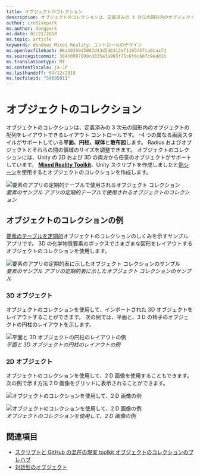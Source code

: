 ```yaml
---
title: オブジェクトのコレクション
description: オブジェクトのコレクションは、定義済みの 3 次元の図形内のオブジェクトの配列をレイアウトできるレイアウト コントロールです。
author: cre8ivepark
ms.author: dongpark
ms.date: 03/21/2018
ms.topic: article
keywords: Windows Mixed Reality、コントロールのデザイン
ms.openlocfilehash: 88ab0359d5083d43d5d6312ef1185f67ca0caa7d
ms.sourcegitcommit: 384b0087899cd835a3a965f75c6f6c607c9edd1b
ms.translationtype: MT
ms.contentlocale: ja-JP
ms.lasthandoff: 04/12/2019
ms.locfileid: "59605011"
---
```

# <a name="object-collection"></a>オブジェクトのコレクション

オブジェクトのコレクションは、定義済みの 3 次元の図形内のオブジェクトの配列をレイアウトできるレイアウト コントロールです。 -4 つの異なる画面スタイルがサポートしている**平面、円柱、球体**と**散布図**します。 Radius およびオブジェクトとそれらの間の領域のサイズを調整できます。 オブジェクトのコレクションには、Unity の 2D および 3D の両方から任意のオブジェクトがサポートしています。  **[Mixed Reality Toolkit](https://github.com/Microsoft/MixedRealityToolkit-Unity/blob/htk_release/Assets/HoloToolkit-Examples/UX/Readme/README_ObjectCollection.md)**、Unity スクリプトを作成しましたと[例シーン](https://github.com/Microsoft/MixedRealityToolkit-Unity/blob/htk_release/Assets/HoloToolkit-Examples/UX/Scenes/ObjectCollectionExample.unity)を使用するとオブジェクトのコレクションを作成します。

![要素のアプリの定期的テーブルで使用されるオブジェクト コレクション](images/640px-objectcollection-hero-640px.jpg)<br>
*要素のサンプル アプリの定期的テーブルで使用されるオブジェクトのコレクション*

## <a name="object-collection-examples"></a>オブジェクトのコレクションの例

[要素のテーブルを定期的](periodic-table-of-the-elements.md)オブジェクトのコレクションのしくみを示すサンプル アプリです。 3D の化学物質要素のボックスでさまざまな図形をレイアウトするオブジェクトのコレクションを使用します。

![要素のアプリの定期的表に示したオブジェクト コレクションのサンプル](images/periodictable-collections-1000px.jpg)<br>
*要素のサンプル アプリの定期的表に示したオブジェクト コレクションのサンプル*

### <a name="3d-objects"></a>3D オブジェクト

オブジェクトのコレクションを使用して、インポートされた 3D オブジェクトをレイアウトすることができます。 次の例では、平面と、3 D の椅子のオブジェクトの円柱のレイアウトを示します。

![平面と 3D オブジェクトの円柱のレイアウトの例](images/objectcollection-3dobjects-1000px.jpg)<br>
*平面と 3D オブジェクトの円柱のレイアウトの例*

### <a name="2d-objects"></a>2D オブジェクト

オブジェクトのコレクションを使用して、2 D 画像を使用することもできます。 次の例で示す方法 2 D 画像をグリッドに表示されることができます。

![オブジェクトのコレクションを使用して、2 D 画像の例](images/640px-layout-3dobjects-3.jpg)

![オブジェクトのコレクションを使用して、2 D 画像の例](images/640px-layout-2dimages.jpg)<br>
*オブジェクトのコレクションを使用して、2 D 画像の例*

## <a name="see-also"></a>関連項目
* [スクリプトと GitHub の混在の現実 toolkit オブジェクトのコレクションのプレハブ](https://github.com/Microsoft/MixedRealityToolkit-Unity/tree/htk_release/Assets/HoloToolkit-Examples/UX)
* [対話型のオブジェクト](interactable-object.md)
